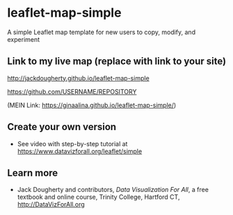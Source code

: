 # leaflet-map-simple
A simple Leaflet map template for new users to copy, modify, and experiment

## Link to my live map (replace with link to your site)
http://jackdougherty.github.io/leaflet-map-simple

https://github.com/USERNAME/REPOSITORY

(MEIN Link:  https://ginaalina.github.io/leaflet-map-simple/)

## Create your own version
- See video with step-by-step tutorial at https://www.datavizforall.org/leaflet/simple

## Learn more
- Jack Dougherty and contributors, *Data Visualization For All*, a free textbook and online course, Trinity College, Hartford CT, http://DataVizForAll.org
